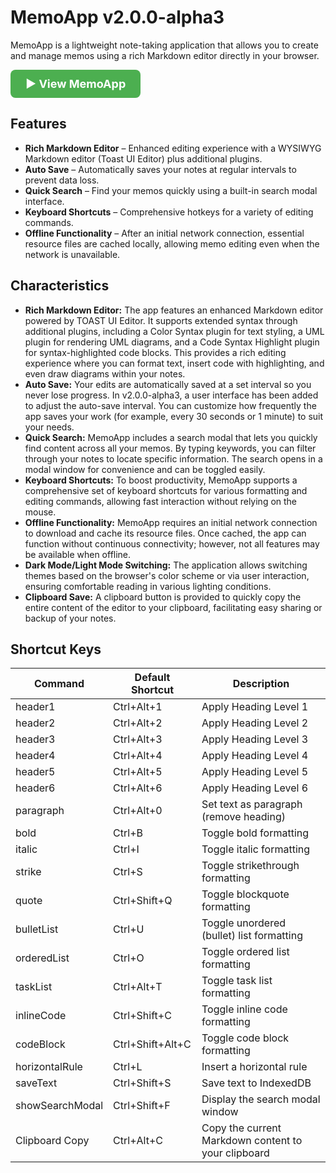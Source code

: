 # MemoApp v2.0.0-alpha3

MemoApp is a lightweight note-taking application that allows you to create and manage memos using a rich Markdown editor directly in your browser.

<div style="margin-bottom: 20px;">
  <a href="https://ymmy833y.github.io/memo-app/" target="_blank" style="display: inline-block; padding: 12px 24px; background-color: #4CAF50; color: #fff; font-size: 18px; font-weight: bold; text-decoration: none; border-radius: 8px;">
    ▶️ View MemoApp
  </a>
</div>

## Features

* **Rich Markdown Editor** – Enhanced editing experience with a WYSIWYG Markdown editor (Toast UI Editor) plus additional plugins.
* **Auto Save** – Automatically saves your notes at regular intervals to prevent data loss.
* **Quick Search** – Find your memos quickly using a built-in search modal interface.
* **Keyboard Shortcuts** – Comprehensive hotkeys for a variety of editing commands.
* **Offline Functionality** – After an initial network connection, essential resource files are cached locally, allowing memo editing even when the network is unavailable.

## Characteristics

* **Rich Markdown Editor:** The app features an enhanced Markdown editor powered by TOAST UI Editor. It supports extended syntax through additional plugins, including a Color Syntax plugin for text styling, a UML plugin for rendering UML diagrams, and a Code Syntax Highlight plugin for syntax-highlighted code blocks. This provides a rich editing experience where you can format text, insert code with highlighting, and even draw diagrams within your notes.
* **Auto Save:** Your edits are automatically saved at a set interval so you never lose progress. In v2.0.0-alpha3, a user interface has been added to adjust the auto-save interval. You can customize how frequently the app saves your work (for example, every 30 seconds or 1 minute) to suit your needs.
* **Quick Search:** MemoApp includes a search modal that lets you quickly find content across all your memos. By typing keywords, you can filter through your notes to locate specific information. The search opens in a modal window for convenience and can be toggled easily.
* **Keyboard Shortcuts:** To boost productivity, MemoApp supports a comprehensive set of keyboard shortcuts for various formatting and editing commands, allowing fast interaction without relying on the mouse.
* **Offline Functionality:** MemoApp requires an initial network connection to download and cache its resource files. Once cached, the app can function without continuous connectivity; however, not all features may be available when offline.
* **Dark Mode/Light Mode Switching:** The application allows switching themes based on the browser's color scheme or via user interaction, ensuring comfortable reading in various lighting conditions.
* **Clipboard Save:** A clipboard button is provided to quickly copy the entire content of the editor to your clipboard, facilitating easy sharing or backup of your notes.

## Shortcut Keys

| Command         | Default Shortcut     | Description                                         |
|-----------------|----------------------|-----------------------------------------------------|
| header1         | Ctrl+Alt+1           | Apply Heading Level 1                               |
| header2         | Ctrl+Alt+2           | Apply Heading Level 2                               |
| header3         | Ctrl+Alt+3           | Apply Heading Level 3                               |
| header4         | Ctrl+Alt+4           | Apply Heading Level 4                               |
| header5         | Ctrl+Alt+5           | Apply Heading Level 5                               |
| header6         | Ctrl+Alt+6           | Apply Heading Level 6                               |
| paragraph       | Ctrl+Alt+0           | Set text as paragraph (remove heading)              |
| bold            | Ctrl+B               | Toggle bold formatting                              |
| italic          | Ctrl+I               | Toggle italic formatting                            |
| strike          | Ctrl+S               | Toggle strikethrough formatting                     |
| quote           | Ctrl+Shift+Q         | Toggle blockquote formatting                        |
| bulletList      | Ctrl+U               | Toggle unordered (bullet) list formatting           |
| orderedList     | Ctrl+O               | Toggle ordered list formatting                      |
| taskList        | Ctrl+Alt+T           | Toggle task list formatting                         |
| inlineCode      | Ctrl+Shift+C         | Toggle inline code formatting                       |
| codeBlock       | Ctrl+Shift+Alt+C     | Toggle code block formatting                        |
| horizontalRule  | Ctrl+L               | Insert a horizontal rule                            |
| saveText        | Ctrl+Shift+S         | Save text to IndexedDB                              |
| showSearchModal | Ctrl+Shift+F         | Display the search modal window                     |
| Clipboard Copy  | Ctrl+Alt+C           | Copy the current Markdown content to your clipboard |
